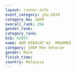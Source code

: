 ```yaml
---
layout: runner-info 
event_category: jbu-2019 
category_km: 16KM  
overall_rank: 264
gender_rank: 
category_rank: 
bib: 62057
name: NOR HIDAYAT HJ. MOHAMED
category: 16KM Men Veteran
gender: Male
finish_time: 
country: Malaysia
---
```

